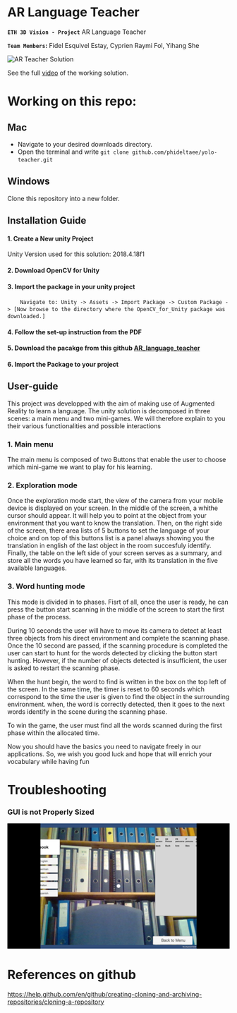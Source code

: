 # AR Language Teacher 

**`ETH 3D Vision - Project`** AR Language Teacher

**`Team Members`:** Fidel Esquivel Estay, Cyprien Raymi Fol, Yihang She

![AR Teacher Solution](/ar_teacher.gif)


See the full [video](https://vimeo.com/424753324) of the working solution. 


# Working on this repo:

## Mac
- Navigate to your desired downloads directory. 
- Open the terminal and write `git clone github.com/phideltaee/yolo-teacher.git`

## Windows 
Clone this repository into a new folder. 

## Installation Guide
#### 1. Create a New unity Project 
Unity Version used for this solution: 2018.4.18f1

#### 2. Download OpenCV for Unity

#### 3. Import the package in your unity project
        Navigate to: Unity -> Assets -> Import Package -> Custom Package -> [Now browse to the directory where the OpenCV_for_Unity package was downloaded.]

#### 4. Follow the set-up instruction from the PDF

#### 5. Download the pacakge from this github [AR_language_teacher](https://github.com/phideltaee/yolo-teacher)

#### 6. Import the Package to your project


## User-guide
This project was developped with the aim of making use of Augmented Reality to learn a language. 
The unity solution is decomposed in three scenes: a main menu and two mini-games.
We will therefore explain to you their various functionalities and possible interactions 

### 1. Main menu 
The main menu is composed of two Buttons that enable the user to choose which mini-game we want to play for his learning.

### 2. Exploration mode 
Once the exploration mode start, the view of the camera from your mobile device is displayed on your screen. 
In the middle of the screen, a whithe cursor should appear. It will help you to point at the object from your environment that you want to know the translation. 
Then, on the right side of the screen, there area lists of 5 buttons to set the language of your choice and on top of this buttons list is a panel always showing you the translation in english of the last object in the room succesfuly identify.  
Finally, the table on the left side of your screen serves as a summary, and store all the words you have learned so far, with its translation in the five available languages.  


### 3. Word hunting mode
This mode is divided in to phases.
Fisrt of all, once the user is ready, he can press the button start scanning in the middle of the screen to start the first phase of the process. 

During 10 seconds the user will have to move its camera to detect at least three objects from his direct environment and complete the scanning phase. Once the 10 second are passed, if the scanning procedure is completed the user can start to hunt for the words detected by clicking the button start hunting. However, if the number of objects detected is insufficient, the user is asked to restart the scanning phase. 

When the hunt begin, the word to find is written in the box on the top left of the screen. In the same time, the timer is reset to 60 seconds which correspond to the time the user is given to find the object in the surrounding environment. when, the word is correctly detected, then it goes to the next words identify in the scene during the scanning phase. 

To win the game, the user must find all the words scanned during the first phase within the allocated time.

Now you should have the basics you need to navigate freely in our applications. 
So, we wish you good luck and hope that will enrich your vocabulary while having fun   



# Troubleshooting
### GUI is not Properly Sized
![Layout_issue](/Trouble_layout.png)


# References on github
https://help.github.com/en/github/creating-cloning-and-archiving-repositories/cloning-a-repository
